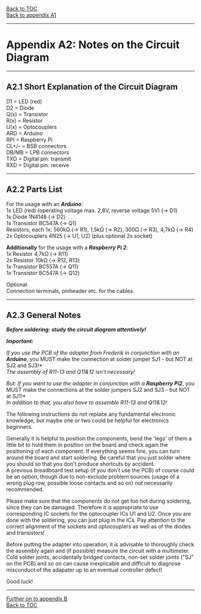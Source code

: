[Back to TOC](toc.md)  
[Back to appendix A1](appendix_a1.md)    
   
--- 
    
# Appendix A2: Notes on the Circuit Diagram  
    
---  

## A2.1 Short Explanation of the Circuit Diagram

D1 = LED (red)  
D2 = Diode  
Q(x) = Transistor  
R(x) = Resistor  
U(x) = Optocouplers  
ARD = Arduino  
RPI = Raspberry Pi  
CL+/- = BSB connectors  
DB/MB = LPB connectors  
TXD = Digital pin: transmit  
RXD = Digital pin: receive
    
---
        
## A2.2 Parts List

For the usage with an ***Arduino***:  
1x LED (red) (operating voltage max. 2,8V, reverse voltage 5V) (→ D1)  
1x Diode 1N4148 (→ D2)  
1x Transistor BC547A (→ Q1)  
Resistors, each 1x: 560kΩ (→ R1), 1,5kΩ (→ R2), 300Ω (→ R3), 4,7kΩ (→ R4)  
2x Optocouplers 4N25 (→ U1, U2) (plus optional 2x socket)
    
**Additionally** for the usage with a ***Raspberry Pi 2***:  
1x Resistor 4,7kΩ (→ R11)  
2x Resistor 10kΩ (→ R12, R13)  
1x Transistor BC557A (→ Q11)  
1x Transistor BC547A (→ Q12)  
    
Optional:  
Connection terminals, pinheader etc. for the cables.  
    
---
    


## A2.3 General Notes

***Before soldering: study the circuit diagram attentively!***

***Important:***  

*If you use the PCB of the adapter from Frederik in conjunction with an ***Arduino****, you MUST make the connection at solder jumper SJ1 - but NOT at SJ2 and SJ3!*  
*The assembly of R11-13 and Q11&12 isn't necessary!*

*But: If you want to use the adapter in conjunction with a ***Raspberry Pi2****, you MUST make the connections at the solder jumpers SJ2 and SJ3 - but NOT at SJ1!*  
*In addition to that, you also have to assemble R11-13 and Q11&12!*  
    
The following instructions do not replace any fundamental
electronic knowledge, but maybe one or two could 
be helpful for electronics beginners.

Generally it is helpful to position the components, bend the 'legs' of them a little bit to hold them in position on the board and check again the positioning of each component. If everything seems fine, you can turn around the board and start soldering. Be careful that you just solder where you should so that you don't produce shortcuts by accident.  
A previous breadboard test setup (if you don't use the PCB) of course could be an option, though
due to non-exclude problem sources (usage of a wrong
plug row, possible loose contacts and so on) not necessarily
recommended.  

Please make sure that the components do not get too hot during soldering,
since they can be damaged. Therefore it is appropriate to use corresponding IC sockets for the optocoupler ICs
U1 and U2. Once you are done with the soldering, you can just plug in the ICs. Pay attention to the correct alignment of the
sockets and optocouplers as well as of the diodes and transistors!  

Before putting the adapter into operation, it is advisable to thoroughly check the assembly again and (if possible)
measure the circuit with a multimeter. Cold solder joints, accidentally bridged contacts,
non-set solder joints ("SJ" on the PCB) and so on can cause inexplicable and difficult to diagnose misconduct
of the adapater up to an eventual controller defect!

Good luck!
    
---  

[Further on to appendix B](appendix_b.md)      
[Back to TOC](toc.md)   

